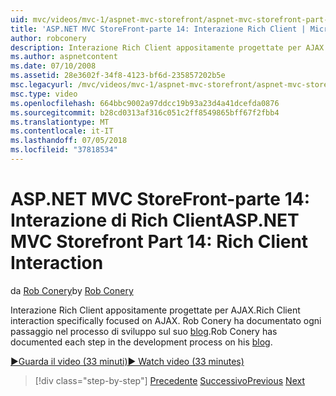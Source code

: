 ```yaml
---
uid: mvc/videos/mvc-1/aspnet-mvc-storefront/aspnet-mvc-storefront-part-14-rich-client-interaction
title: 'ASP.NET MVC StoreFront-parte 14: Interazione Rich Client | Microsoft Docs'
author: robconery
description: Interazione Rich Client appositamente progettate per AJAX. Rob Conery ha documentato ogni passaggio nel processo di sviluppo nel suo blog.
ms.author: aspnetcontent
ms.date: 07/10/2008
ms.assetid: 28e3602f-34f8-4123-bf6d-235857202b5e
msc.legacyurl: /mvc/videos/mvc-1/aspnet-mvc-storefront/aspnet-mvc-storefront-part-14-rich-client-interaction
msc.type: video
ms.openlocfilehash: 664bbc9002a97ddcc19b93a23d4a41dcefda0876
ms.sourcegitcommit: b28cd0313af316c051c2ff8549865bff67f2fbb4
ms.translationtype: MT
ms.contentlocale: it-IT
ms.lasthandoff: 07/05/2018
ms.locfileid: "37818534"
---
```

<a name="aspnet-mvc-storefront-part-14-rich-client-interaction"></a><span data-ttu-id="c8fa0-104">ASP.NET MVC StoreFront-parte 14: Interazione di Rich Client</span><span class="sxs-lookup"><span data-stu-id="c8fa0-104">ASP.NET MVC Storefront Part 14: Rich Client Interaction</span></span>
====================
<span data-ttu-id="c8fa0-105">da [Rob Conery](https://github.com/robconery)</span><span class="sxs-lookup"><span data-stu-id="c8fa0-105">by [Rob Conery](https://github.com/robconery)</span></span>

<span data-ttu-id="c8fa0-106">Interazione Rich Client appositamente progettate per AJAX.</span><span class="sxs-lookup"><span data-stu-id="c8fa0-106">Rich Client interaction specifically focused on AJAX.</span></span> <span data-ttu-id="c8fa0-107">Rob Conery ha documentato ogni passaggio nel processo di sviluppo sul suo [blog](http://blog.wekeroad.com/mvc-storefront/mvcstore-part-14/).</span><span class="sxs-lookup"><span data-stu-id="c8fa0-107">Rob Conery has documented each step in the development process on his [blog](http://blog.wekeroad.com/mvc-storefront/mvcstore-part-14/).</span></span>

[<span data-ttu-id="c8fa0-108">&#9654;Guarda il video (33 minuti)</span><span class="sxs-lookup"><span data-stu-id="c8fa0-108">&#9654; Watch video (33 minutes)</span></span>](https://channel9.msdn.com/Blogs/ASP-NET-Site-Videos/aspnet-mvc-storefront-part-14-rich-client-interaction)

> [!div class="step-by-step"]
> <span data-ttu-id="c8fa0-109">[Precedente](aspnet-mvc-storefront-part-13-dependency-injection.md)
> [Successivo](aspnet-mvc-storefront-part-15-public-code-review.md)</span><span class="sxs-lookup"><span data-stu-id="c8fa0-109">[Previous](aspnet-mvc-storefront-part-13-dependency-injection.md)
[Next](aspnet-mvc-storefront-part-15-public-code-review.md)</span></span>
